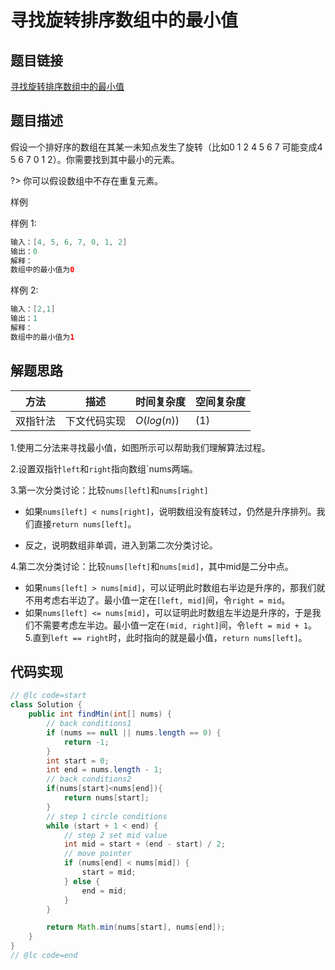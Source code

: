 

#  寻找旋转排序数组中的最小值

## 题目链接

[寻找旋转排序数组中的最小值](https://leetcode-cn.com/problems/find-minimum-in-rotated-sorted-array/comments/)

## 题目描述
假设一个排好序的数组在其某一未知点发生了旋转（比如0 1 2 4 5 6 7 可能变成4 5 6 7 0 1 2）。你需要找到其中最小的元素。

?>
你可以假设数组中不存在重复元素。

样例

样例 1:
```java
输入：[4, 5, 6, 7, 0, 1, 2]
输出：0
解释：
数组中的最小值为0
```
样例 2:
```java
输入：[2,1]
输出：1
解释：
数组中的最小值为1
```
## 解题思路
| 方法  |描述 |时间复杂度 |空间复杂度|
|---|---|---|---|
|  双指针法 | 下文代码实现  | $O(log(n))$|$(1)$|

1.使用二分法来寻找最小值，如图所示可以帮助我们理解算法过程。

2.设置双指针`left`和`right`指向数组`nums两端。

3.第一次分类讨论：比较`nums[left]`和`nums[right]`

- 如果`nums[left] < nums[right]`，说明数组没有旋转过，仍然是升序排列。我们直接`return nums[left]`。

- 反之，说明数组非单调，进入到第二次分类讨论。

4.第二次分类讨论：比较`nums[left]`和`nums[mid]`，其中mid是二分中点。

- 如果`nums[left] > nums[mid]`，可以证明此时数组右半边是升序的，那我们就不用考虑右半边了。最小值一定在`[left, mid]`间，令`right = mid`。
- 如果`nums[left] <= nums[mid]`，可以证明此时数组左半边是升序的，于是我们不需要考虑左半边。最小值一定在`(mid, right]`间，令`left = mid + 1`。
5.直到`left == right`时，此时指向的就是最小值，`return nums[left]`。

## 代码实现
```java
// @lc code=start
class Solution {
    public int findMin(int[] nums) {
        // back conditions1
        if (nums == null || nums.length == 0) {
            return -1;
        }
        int start = 0;
        int end = nums.length - 1;
        // back conditions2
        if(nums[start]<nums[end]){
            return nums[start];
        }
        // step 1 circle conditions
        while (start + 1 < end) {
            // step 2 set mid value
            int mid = start + (end - start) / 2;
            // move pointer
            if (nums[end] < nums[mid]) {
                start = mid;
            } else {
                end = mid;
            }
        }

        return Math.min(nums[start], nums[end]);
    }
}
// @lc code=end

```